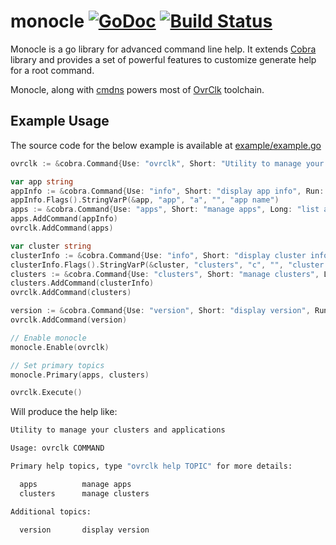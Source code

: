 # monocle [![GoDoc](https://godoc.org/github.com/gosuri/monocle?status.svg)](https://godoc.org/github.com/gosuri/monocle) [![Build Status](https://travis-ci.org/gosuri/monocle.svg?branch=master)](https://travis-ci.org/gosuri/monocle)

Monocle is a go library for advanced command line help. It extends [Cobra](https://github.com/spf13/cobra) library and provides a set of powerful features to customize generate help for a root command.

Monocle, along with [cmdns](https://github.com/gosuri/cmdns) powers most of [OvrClk](http://ovrclk.com) toolchain.

## Example Usage

The source code for the below example is available at [example/example.go](example/example.go)

```go
ovrclk := &cobra.Command{Use: "ovrclk", Short: "Utility to manage your clusters and applications"}

var app string
appInfo := &cobra.Command{Use: "info", Short: "display app info", Run: runFunc}
appInfo.Flags().StringVarP(&app, "app", "a", "", "app name")
apps := &cobra.Command{Use: "apps", Short: "manage apps", Long: "list all apps", Run: runFunc}
apps.AddCommand(appInfo)
ovrclk.AddCommand(apps)

var cluster string
clusterInfo := &cobra.Command{Use: "info", Short: "display cluster info", Run: runFunc}
clusterInfo.Flags().StringVarP(&cluster, "clusters", "c", "", "cluster name")
clusters := &cobra.Command{Use: "clusters", Short: "manage clusters", Long: "list all clusters", Run: runFunc}
clusters.AddCommand(clusterInfo)
ovrclk.AddCommand(clusters)

version := &cobra.Command{Use: "version", Short: "display version", Run: runFunc}
ovrclk.AddCommand(version)

// Enable monocle
monocle.Enable(ovrclk)

// Set primary topics
monocle.Primary(apps, clusters)

ovrclk.Execute()
```

Will produce the help like:

```sh
Utility to manage your clusters and applications

Usage: ovrclk COMMAND 

Primary help topics, type "ovrclk help TOPIC" for more details:

  apps          manage apps
  clusters      manage clusters 

Additional topics:

  version       display version
```
